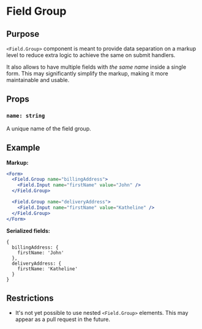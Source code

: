 # Field Group

## Purpose
`<Field.Group>` component is meant to provide data separation on a markup level to reduce extra logic to achieve the same on submit handlers.

It also allows to have multiple fields with *the same name* inside a single form. This may significantly simplify the markup, making it more maintainable and usable.

## Props
### `name: string`
A unique name of the field group.

## Example
**Markup:**
```jsx
<Form>
  <Field.Group name="billingAddress">
    <Field.Input name="firstName" value="John" />
  </Field.Group>

  <Field.Group name="deliveryAddress">
    <Field.Input name="firstName" value="Katheline" />
  </Field.Group>
</Form>
```

**Serialized fields:**
```
{
  billingAddress: {
    firstName: 'John'
  },
  deliveryAddress: {
    firstName: 'Katheline'
  }
}
```

## Restrictions
* It's not yet possible to use nested `<Field.Group>` elements. This may appear as a pull request in the future.